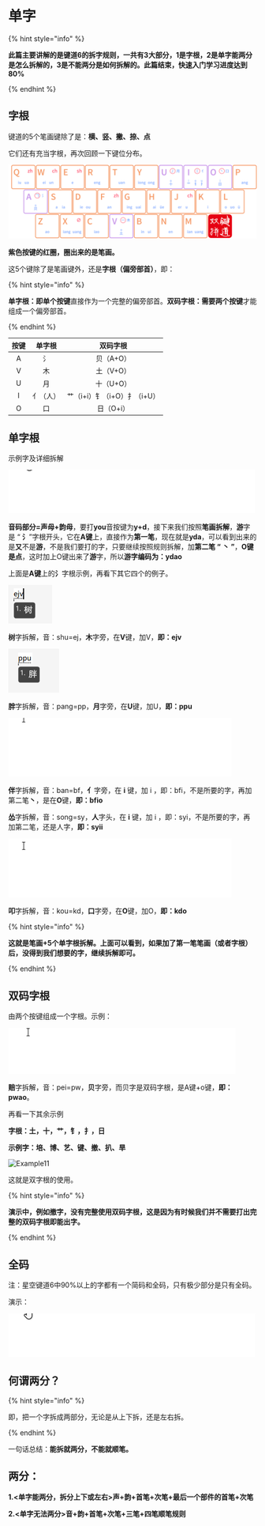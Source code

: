 # 单字



{% hint style="info" %}

**此篇主要讲解的是键道6的拆字规则，一共有3大部分，1是字根，2是单字能两分是怎么拆解的，3是不能两分是如何拆解的。此篇结束，快速入门学习进度达到80%**

{% endhint %}

## 字根

键道的5个笔画键除了是：**横、竖、撇、捺、点**

它们还有充当字根，再次回顾一下键位分布。

![](../.gitbook/assets/xkjd-qwerty.png)

**紫色按键的红圈，圈出来的是笔画。**

这5个键除了是笔画键外，还是**字根（偏旁部首）**，即：

{% hint style="info" %}

**单字根：**即**单个按键**直接作为一个完整的偏旁部首。**双码字根：**需要**两个按键**才能组成一个偏旁部首。

{% endhint %}

| 按键 |  单字根  |          双码字根           |
| :--: | :------: | :-------------------------: |
|  A   |    氵    |          贝（A+O）          |
|  V   |    木    |          土（V+O）          |
|  U   |    月    |          十（U+O）          |
|  I   | 亻（人） | 艹（i+i）钅（i+O）扌（i+U） |
|  O   |    口    |          日（O+i）          |



## 单字根

示例字及详细拆解

![](../.gitbook/assets/Example05.gif)



**音码部分=声母+韵母**，要打**you**音按键为**y+d**，接下来我们按照**笔画拆解**，**游**字是 “ **氵**”字根开头，它在**A键**上，直接作为**第一笔**，现在就是**yda**，可以看到出来的是**又**不是**游**，不是我们要打的字，只要继续按照规则拆解，加**第二笔 “ 丶 ”**，**O键是点**，这时加上O键出来了**游**字，所以**游字编码为：ydao**

上面是**A键**上的**氵**字根示例，再看下其它四个的例子。

![](../.gitbook/assets/Example06.png)

**树**字拆解，音：shu=ej，**木**字旁，在**V**键，加V，**即：ejv**

![](../.gitbook/assets/Example07.png)

**胖**字拆解，音：pang=pp，**月**字旁，在**U**键，加U，**即：ppu**

![](../.gitbook/assets/Example08.gif)

**伴**字拆解，音：ban=bf，**亻**字旁，在 **i** 键，加 i ，即：bfi，不是所要的字，再加第二笔**丶**，是在**O**键，**即：bfio**

**怂**字拆解，音：song=sy，**人**字头，在 **i** 键，加 i ，即：syi，不是所要的字，再加第二笔，还是人字，**即：syii**

![](../.gitbook/assets/Example09.gif)

**叩**字拆解，音：kou=kd，**口**字旁，在**O**键，加O，**即：kdo**

{% hint style="info" %}

**这就是笔画+5个单字根拆解。上面可以看到，如果加了第一笔笔画（或者字根）后，没得到我们想要的字，继续拆解即可。**

{% endhint %}



## 双码字根

由两个按键组成一个字根。示例：

![](../.gitbook/assets/Example10.gif)

**赔**字拆解，音：pei=pw，**贝**字旁，而贝字是双码字根，是A键+o键，**即：pwao**。

再看一下其余示例

**字根：土，十，艹，钅，扌，日**

**示例字：培、博、艺、键、撤、扒、旱**

![Example11](D:\GithubProject\xkjd6-rime\.gitbook\assets\Example11.gif)

这就是双字根的使用。

{% hint style="info" %}

**演示中，例如撤字，没有完整使用双码字根，这是因为有时候我们并不需要打出完整的双码字根即能出字。**

{% endhint %}



## 全码

注：星空键道6中90%以上的字都有一个简码和全码，只有极少部分是只有全码。

演示：

![](../.gitbook/assets/Example03.gif)

## 何谓两分？

{% hint style="info" %}

即，把一个字拆成两部分，无论是从上下拆，还是左右拆。

{% endhint %}

一句话总结：**能拆就两分，不能就顺笔。**

## 两分：

**1.<单字能两分，拆分上下或左右>声+韵+首笔+次笔+最后一个部件的首笔+次笔**

**2.<单字无法两分>音+韵+首笔+次笔+三笔+四笔顺笔规则**

#### 

